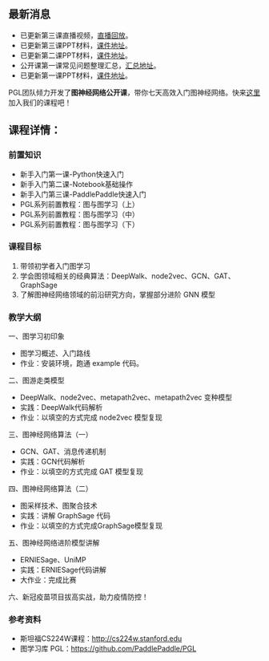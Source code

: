 ## 最新消息

- 已更新第三课直播视频，[直播回放](https://www.bilibili.com/video/BV1rf4y1v7cU)。
- 已更新第三课PPT材料，[课件地址](https://baidu-pgl.gz.bcebos.com/pgl-course/lesson_3.pdf)。
- 已更新第二课PPT材料，[课件地址](https://baidu-pgl.gz.bcebos.com/pgl-course/lesson_2.pdf)。
- 公开课第一课常见问题整理汇总，[汇总地址](https://aistudio.baidu.com/aistudio/projectdetail/1259681)。
- 已更新第一课PPT材料，[课件地址](https://baidu-pgl.gz.bcebos.com/pgl-course/lesson_1.pdf)。

PGL团队倾力开发了**图神经网络公开课**，带你七天高效入门图神经网络。快来[这里](https://aistudio.baidu.com/aistudio/course/introduce/1956)加入我们的课程吧！

## 课程详情：

### 前置知识

- 新手入门第一课-Python快速入门
- 新手入门第二课-Notebook基础操作
- 新手入门第三课-PaddlePaddle快速入门
- PGL系列前置教程：图与图学习（上）
- PGL系列前置教程：图与图学习（中）
- PGL系列前置教程：图与图学习（下）

### 课程目标
1. 带领初学者入门图学习
2. 学会图领域相关的经典算法：DeepWalk、node2vec、GCN、GAT、GraphSage
3. 了解图神经网络领域的前沿研究方向，掌握部分进阶 GNN 模型

### 教学大纲

一、图学习初印象
- 图学习概述、入门路线
- 作业：安装环境，跑通 example 代码。

二、图游走类模型
- DeepWalk、node2vec、metapath2vec、metapath2vec 变种模型
- 实践：DeepWalk代码解析
- 作业：以填空的方式完成 node2vec 模型复现

三、图神经网络算法（一）
- GCN、GAT、消息传递机制
- 实践：GCN代码解析
- 作业：以填空的方式完成 GAT 模型复现

四、图神经网络算法（二）
- 图采样技术、图聚合技术
- 实践：讲解 GraphSage 代码
- 作业：以填空的方式完成GraphSage模型复现

五、图神经网络进阶模型讲解
- ERNIESage、UniMP
- 实践：ERNIESage代码讲解
- 大作业：完成比赛

六、新冠疫苗项目拔高实战，助力疫情防控！

### 参考资料
- 斯坦福CS224W课程：http://cs224w.stanford.edu
- 图学习库 PGL：https://github.com/PaddlePaddle/PGL
